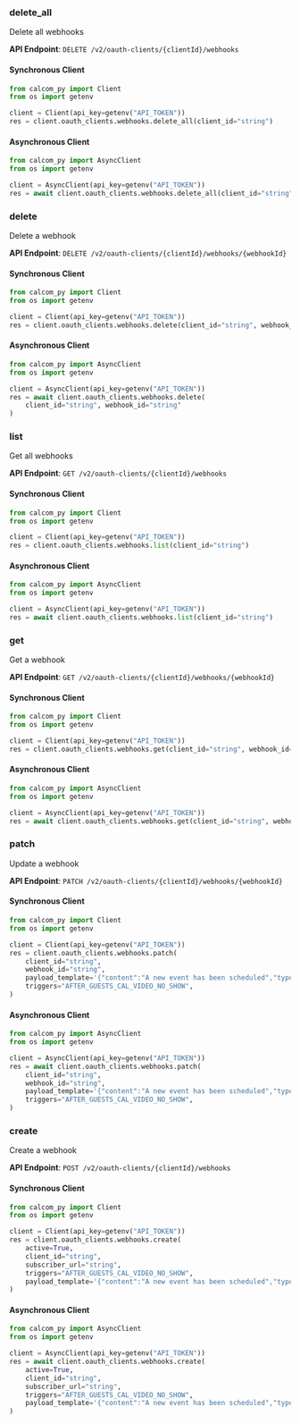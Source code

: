 
### delete_all <a name="delete_all"></a>
Delete all webhooks



**API Endpoint**: `DELETE /v2/oauth-clients/{clientId}/webhooks`

#### Synchronous Client

```python
from calcom_py import Client
from os import getenv

client = Client(api_key=getenv("API_TOKEN"))
res = client.oauth_clients.webhooks.delete_all(client_id="string")
```

#### Asynchronous Client

```python
from calcom_py import AsyncClient
from os import getenv

client = AsyncClient(api_key=getenv("API_TOKEN"))
res = await client.oauth_clients.webhooks.delete_all(client_id="string")
```

### delete <a name="delete"></a>
Delete a webhook



**API Endpoint**: `DELETE /v2/oauth-clients/{clientId}/webhooks/{webhookId}`

#### Synchronous Client

```python
from calcom_py import Client
from os import getenv

client = Client(api_key=getenv("API_TOKEN"))
res = client.oauth_clients.webhooks.delete(client_id="string", webhook_id="string")
```

#### Asynchronous Client

```python
from calcom_py import AsyncClient
from os import getenv

client = AsyncClient(api_key=getenv("API_TOKEN"))
res = await client.oauth_clients.webhooks.delete(
    client_id="string", webhook_id="string"
)
```

### list <a name="list"></a>
Get all webhooks



**API Endpoint**: `GET /v2/oauth-clients/{clientId}/webhooks`

#### Synchronous Client

```python
from calcom_py import Client
from os import getenv

client = Client(api_key=getenv("API_TOKEN"))
res = client.oauth_clients.webhooks.list(client_id="string")
```

#### Asynchronous Client

```python
from calcom_py import AsyncClient
from os import getenv

client = AsyncClient(api_key=getenv("API_TOKEN"))
res = await client.oauth_clients.webhooks.list(client_id="string")
```

### get <a name="get"></a>
Get a webhook



**API Endpoint**: `GET /v2/oauth-clients/{clientId}/webhooks/{webhookId}`

#### Synchronous Client

```python
from calcom_py import Client
from os import getenv

client = Client(api_key=getenv("API_TOKEN"))
res = client.oauth_clients.webhooks.get(client_id="string", webhook_id="string")
```

#### Asynchronous Client

```python
from calcom_py import AsyncClient
from os import getenv

client = AsyncClient(api_key=getenv("API_TOKEN"))
res = await client.oauth_clients.webhooks.get(client_id="string", webhook_id="string")
```

### patch <a name="patch"></a>
Update a webhook



**API Endpoint**: `PATCH /v2/oauth-clients/{clientId}/webhooks/{webhookId}`

#### Synchronous Client

```python
from calcom_py import Client
from os import getenv

client = Client(api_key=getenv("API_TOKEN"))
res = client.oauth_clients.webhooks.patch(
    client_id="string",
    webhook_id="string",
    payload_template='{"content":"A new event has been scheduled","type":"{{type}}","name":"{{title}}","organizer":"{{organizer.name}}","booker":"{{attendees.0.name}}"}',
    triggers="AFTER_GUESTS_CAL_VIDEO_NO_SHOW",
)
```

#### Asynchronous Client

```python
from calcom_py import AsyncClient
from os import getenv

client = AsyncClient(api_key=getenv("API_TOKEN"))
res = await client.oauth_clients.webhooks.patch(
    client_id="string",
    webhook_id="string",
    payload_template='{"content":"A new event has been scheduled","type":"{{type}}","name":"{{title}}","organizer":"{{organizer.name}}","booker":"{{attendees.0.name}}"}',
    triggers="AFTER_GUESTS_CAL_VIDEO_NO_SHOW",
)
```

### create <a name="create"></a>
Create a webhook



**API Endpoint**: `POST /v2/oauth-clients/{clientId}/webhooks`

#### Synchronous Client

```python
from calcom_py import Client
from os import getenv

client = Client(api_key=getenv("API_TOKEN"))
res = client.oauth_clients.webhooks.create(
    active=True,
    client_id="string",
    subscriber_url="string",
    triggers="AFTER_GUESTS_CAL_VIDEO_NO_SHOW",
    payload_template='{"content":"A new event has been scheduled","type":"{{type}}","name":"{{title}}","organizer":"{{organizer.name}}","booker":"{{attendees.0.name}}"}',
)
```

#### Asynchronous Client

```python
from calcom_py import AsyncClient
from os import getenv

client = AsyncClient(api_key=getenv("API_TOKEN"))
res = await client.oauth_clients.webhooks.create(
    active=True,
    client_id="string",
    subscriber_url="string",
    triggers="AFTER_GUESTS_CAL_VIDEO_NO_SHOW",
    payload_template='{"content":"A new event has been scheduled","type":"{{type}}","name":"{{title}}","organizer":"{{organizer.name}}","booker":"{{attendees.0.name}}"}',
)
```
